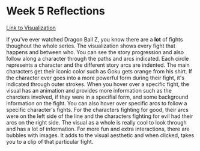 # Week 5 Reflections

[Link to Visualization](https://dragonballz.visualcinnamon.com/)

If you've ever watched Dragon Ball Z, you know there are a **lot** of fights thoughout the whole series. The visualization shows every fight that happens and between who. You can see the story progression and also follow along a character through the paths and arcs indicated. Each circle represents a character and the different story arcs are indented. The main characters get their iconic color such as Goku gets orange from his shirt. If the character ever goes into a more powerful form during their fight, it's indicated through outer strokes. When you hover over a specific fight, the visual has an animation and provides more information such as the charcters involved, if they were in a specifial form, and some background information on the fight. You can also hover over specific arcs to follow a specific character's fights. For the characters fighting for good, their arcs were on the left side of the line and the characters fighting for evil had their arcs on the right side. The visual as a whole is really cool to look through and has a lot of information. For more fun and extra interactions, there are bubbles with images. It adds to the visual aesthetic and when clicked, takes you to a clip of that particular fight.
